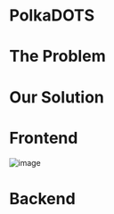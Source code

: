 # PolkaDOTS
# The Problem

# Our Solution


# Frontend
![image](https://github.com/user-attachments/assets/f77be13b-adbd-4b77-a0a5-5f6d0bb109ed)


# Backend
